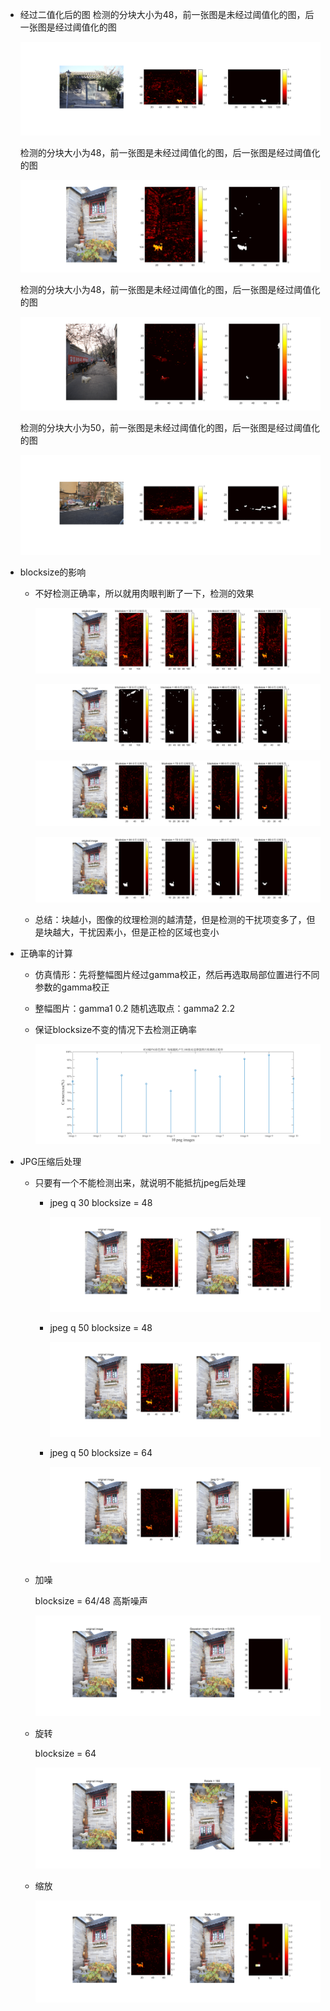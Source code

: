 - 经过二值化后的图
    检测的分块大小为48，前一张图是未经过阈值化的图，后一张图是经过阈值化的图

    ![](统计性测试/test1_2_48.png)

    检测的分块大小为48，前一张图是未经过阈值化的图，后一张图是经过阈值化的图

    ![](统计性测试/test2_2_48.png)

    检测的分块大小为48，前一张图是未经过阈值化的图，后一张图是经过阈值化的图

    ![](统计性测试/test3_2_48.png)

    检测的分块大小为50，前一张图是未经过阈值化的图，后一张图是经过阈值化的图

    ![](统计性测试/test4_2_50.png)


- blocksize的影响
  - 不好检测正确率，所以就用肉眼判断了一下，检测的效果

    ![](统计性测试/test3_bs32-56.png)

    ![](统计性测试/test3_twovalue_bs32-56.png)

    ![](统计性测试/test3_bs64-88.png)

    ![](统计性测试/test3_twovalue_bs64-88.png)

  - 总结：块越小，图像的纹理检测的越清楚，但是检测的干扰项变多了，但是块越大，干扰因素小，但是正检的区域也变小

- 正确率的计算
  - 仿真情形：先将整幅图片经过gamma校正，然后再选取局部位置进行不同参数的gamma校正
  - 整幅图片：gamma1 0.2 随机选取点：gamma2 2.2
  - 保证blocksize不变的情况下去检测正确率
  
    ![](统计性测试/correctness.png)

- JPG压缩后处理

  - 只要有一个不能检测出来，就说明不能抵抗jpeg后处理
      - jpeg q 30 blocksize = 48

          ![](统计性测试/jpegtest_bs48_q30.png)

      - jpeg q 50 blocksize = 48

          ![](统计性测试/jpegtest_bs48_q50.png)

      - jpeg q 50 blocksize = 64

          ![](统计性测试/jpegtest_bs64_q50.png)

  - 加噪

      blocksize = 64/48 高斯噪声

      ![](统计性测试/noisetest_bs64.png)

  - 旋转

      blocksize = 64 

      ![](统计性测试/rotatetest_bs64.png)

  - 缩放

      ![](统计性测试/scaletest_bs64.png)